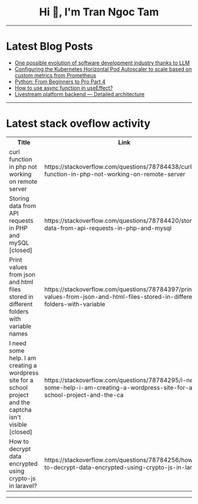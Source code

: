 <h1 align="center">Hi 👋, I'm Tran Ngoc Tam</h1>

---

# Latest Blog Posts 
<!-- BLOG-POST-LIST:START -->
- [One possible evolution of software development industry thanks to LLM](https://dev.to/matks/one-possible-evolution-of-software-development-industry-thanks-to-llm-1hc7)
- [Configuring the Kubernetes Horizontal Pod Autoscaler to scale based on custom metrics from Prometheus](https://dev.to/tsudhishnair/configuring-the-kubernetes-horizontal-pod-autoscaler-to-scale-based-on-custom-metrics-from-prometheus-1fle)
- [Python: From Beginners to Pro Part 4](https://dev.to/scofieldidehen/python-from-beginners-to-pro-part-4-25gp)
- [How to use async function in useEffect?](https://dev.to/bondaspecta/how-to-use-async-function-in-useeffect-2m6a)
- [Livestream platform backend — Detailed architecture](https://dev.to/teyz/livestream-platform-backend-detailed-architecture-1f62)
<!-- BLOG-POST-LIST:END -->

---

# Latest stack oveflow activity
<table>
  <tr><th>Title</th><th>Link</th></tr>
  <!-- STACKOVERFLOW:START --><tr><td>curl function in php not working on remote server</td><td>https://stackoverflow.com/questions/78784438/curl-function-in-php-not-working-on-remote-server</td></tr><tr><td>Storing data from API requests in PHP and mySQL [closed]</td><td>https://stackoverflow.com/questions/78784420/storing-data-from-api-requests-in-php-and-mysql</td></tr><tr><td>Print values from json and html files stored in different folders with variable names</td><td>https://stackoverflow.com/questions/78784397/print-values-from-json-and-html-files-stored-in-different-folders-with-variable</td></tr><tr><td>I need some help. I am creating a wordpress site for a school project and the captcha isn&#39;t visible [closed]</td><td>https://stackoverflow.com/questions/78784295/i-need-some-help-i-am-creating-a-wordpress-site-for-a-school-project-and-the-ca</td></tr><tr><td>How to decrypt data encrypted using crypto-js in laravel?</td><td>https://stackoverflow.com/questions/78784256/how-to-decrypt-data-encrypted-using-crypto-js-in-laravel</td></tr><!-- STACKOVERFLOW:END -->
</table>

---


